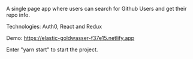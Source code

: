 A single page app where users can search for Github Users and get their repo info.

Technologies: Auth0, React and Redux

Demo: https://elastic-goldwasser-f37e15.netlify.app

Enter "yarn start" to start the project.